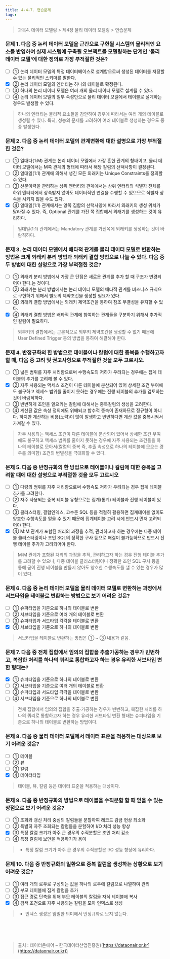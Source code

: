 ```yaml
---
title: 4-4-7. 연습문제
tags: 
---
```


> 과목4. 데이터 모델링 > 제4장 물리 데이터 모델링 > 연습문제

### 문제 1. 다음 중 논리 데이터 모델을 근간으로 구현될 시스템의 물리적인 요소를 반영하여 실제 시스템에 구축될 오브젝트를 모델링하는 단계인 '물리 데이터 모델'에 대한 정의로 가장 부적절한 것은?
  * [ ] ① 논리 데이터 모델의 특정 데이터베이스로 설계함으로써 생성된 데이터를 저장할 수 있는 물리적인 스키마를 말한다.
  * [x] ② 논리 데이터 모델의 엔터티는 하나의 테이블로 확정된다.
  * [ ] ③ 하나의 논리 데이터 모델은 여러 개의 물리 데이터 모델로 설계될 수 있다. 
  * [ ] ④ 논리 데이터 모델의 일부 속성만으로 물리 데이터 모델에서 테이블로 설계하는 경우도 발생할 수 있다.
> 하나의 엔터티는 물리적 요소들을 감안하여 경우에 따라서는 여러 개의 테이블로 생성될 수 있다. 특히, 성능의 문제를 고려하여 여러 테이블로 생성하는 경우도 종종 발생한다.

### 문제 2. 다음 중 논리 데이터 모델의 관계변환에 대한 설명으로 가장 부적절한 것은?
  * [ ] ① 일대다(1:M) 관계는 논리 데이터 모델에서 가장 흔한 관계의 형태이고, 물리 데이터 모델에서는 M쪽 관계의 형태에 따라서 해당 칼럼의 선택사항이 결정된다.
  * [ ] ② 일대일(1:1) 관계에 의해서 생긴 모든 외래키는 Unique Constraints를 정의할 수 있다. 
  * [ ] ③ 선분이력을 관리하는 상위 엔터티와 관계에서는 상위 엔터티의 식별자 전체를 하위 엔터티에서 상속받지 않아도 데이터적인 연결을 수행할 수 있으므로 식별자 상속을 시키지 않을 수도 있다.
  * [x] ④ 일대일(1:1) 관계에서는 양쪽 집합의 선택사양에 따라서 외래키의 생성 위치가 달라질 수 있다. 즉, Optional 관계를 가진 쪽 집합에서 외래기를 생성하는 것이 유리하다.
> 일대일(1:1) 관계에서는 Mandatory 관계를 가진쪽에 외래키를 생성하는 것이 바람직하다.

### 문제 3. 논리 데이터 모델에서 배타적 관계를 물리 데이터 모델로 변환하는 방법은 크게 외래키 분리 방법과 외래키 결합 방법으로 나눌 수 있다. 다음 중 두 방법에 대한 설명으로 가장 부적절한 것은?
  * [ ] ① 외래키 분리 방법에서 가장 큰 단점은 새로운 관계를 추가 할 때 구조가 변경되어야 한다.는 것이다.
  * [ ] ② 외래키는 분리 방법에서는 논리 데이터 모델의 배타적 관계를 비즈니스 규칙으로 구현하기 위해서 별도의 제약조건을 생성할 필요가 있다. 
  * [ ] ④ 외래키 결합 방법에서는 외래키 제약조건을 통하여 참조 무결성을 유지할 수 있다.
  * [x] ④ 외래키 결합 방법은 배타적 관계에 참여하는 관계들을 구분하기 위해서 추가적인 칼럼이 필요하다.
> 외부키의 결합에서는 근본적으로 외부키 제약조건을 생성할 수 없기 때문에 User Defined Trigger 등의 방법을 통하여 해결해야 한다.

### 문제 4. 반정규화의 한 방법으로 테이블이나 칼럼에 대한 중복을 수행하고자 할 때, 다음 중 고려 및 권고사항으로 부적절한 것을 모두 고르시오.
  * [ ] ① 넓은 범위를 자주 처리함으로써 수행속도의 저하가 우려되는 경우에는 집계 테이블의 추가를 고려해 볼 수 있다.
  * [x] ② 자주 사용되는 액세스 조건이 다른 테이블에 분산되어 있어 상세한 조건 부여에도 불구하고 엑세스 범위를 줄이지 못하는 경우에는 진행 테이블의 추가를 검토하는 것이 바람직하다.
  * [ ] ③ 빈번하게 조인을 일으키는 칼럼에 대해서는 중복칼럼의 생성을 고려한다.
  * [ ] ④ 계산된 값은 속성 정의에도 위배되고 함수적 종속이 존재하므로 정규형이 아니다. 하지만 계산하는 비용(노력)이 많이 발생하고 빈번하다면 계산 값을 중복시켜서 가져갈 수 있다.
> 자주 사용되는 엑세스 조건이 다른 테이블에 분산되어 있어서 상세한 조건 부여에도 불구하고 엑세스 범위를 줄이지 못하는 경우에 자주 사용되는 조건들을 하나의 테이블로 모아서(칼럼의 중복 즉, 추출 속성으로 하나의 테이블에 모으는 경우를 의미함) 조건의 변별성을 극대화할 수 있다.

### 문제 5. 다음 중 반정규화의 한 방법으로 테이블이나 칼럼에 대한 중복을 고려할 때에 대한 설명으로 부적절한 것을 모두 고르시오
  * [ ] ① 다량의 범위를 자주 처리함으로써 수행속도 저하가 우려되는 경우 집계 테이블 추가를 고려한다.
  * [ ] ② 자주 사용되는 중복 테이블 유형으로는 집계(통계) 테이블과 진행 테이블이 있다.
  * [ ] ③ 클러스터링, 결합인덱스, 고수준 SQL 등을 적절히 활용하면 집계테이블 없이도 양호한 수행속도를 얻을 수 있기 때문에 집계테이블 고려 시에 반드시 먼저 고려되어야 한다. 
  * [x] ④ M:M 관계가 포함된 처리의 과정을 추적, 관리하고자 하는 경우에는 다중 테이블 클러스터링이나 조인 SQL의 정확한 구사 등으로 해결이 불가능하므로 반드시 진행 테이블 추가가 고려되어야 한다.
> M:M 관계가 포함된 처리의 과정을 추적, 관리하고자 하는 경우 진행 테이블 추가를 고려할 수 있으나, 다중 테이블 클러스터링이나 정확한 조인 SQL 구사 등을 통해 굳이 진행 테이블을 만들지 않아도 양호한 수행속도를 낼 수 있는 경우가 많이 있다.

### 문제 6. 다음 중 논리 데이터 모델을 물리 데이터 모델로 변환하는 과정에서 서브타입을 테이블로 변환하는 방법으로 보기 어려운 것은?
  * [ ] ① 슈퍼타입을 기준으로 하나의 테이블로 변환
  * [ ] ② 서브타입을 기준으로 여러 개의 테이블로 변환
  * [ ] ③ 슈퍼타입과 서드타입 각각을 테이블로 변환 
  * [x] ④ 서브타입을 기준으로 하나의 테이블로 변환
> 서브타입을 테이블로 변환하는 방법은 ① ~ ③ 내용과 같음.

### 문제 7. 다음 중 전체 집합에서 임의의 집합을 추출가공하는 경우가 빈번하고, 복잡한 처리를 하나의 쿼리로 통합하고자 하는 경우 유리한 서브타입 변환 형태는?
  * [x] ① 슈퍼타입을 기준으로 하나의 테이블로 변환
  * [ ] ② 서브타입을 기준으로 여러 개의 테이블로 변환
  * [ ] ③ 슈퍼타입과 서드타입 각각을 테이블로 변환
  * [ ] ④ 서브타입을 기준으로 하나의 테이블로 변환
> 전체 집합에서 임의의 집합을 추출·가공하는 경우가 빈번하고, 복잡한 처리를 하나의 쿼리로 통합하고자 하는 경우 유리한 서브타입 변환 형태는 슈퍼타입을 기준으로 하나의 테이블로 변환하는 방법이다.

### 문제 8. 다음 중 물리 데이터 모델에서 데이터 표준을 적용하는 대상으로 보기 어려운 것은?
  * [ ] ① 테이블
  * [ ] ② 뷰
  * [ ] ③ 칼럼
  * [x] ④ 데이터타입
> 테이블, 뷰, 칼럼 등은 데이터 표준을 적용하는 대상이다.

### 문제 9. 다음 중 반정규화의 방법으로 테이블을 수직분할 할 때 얻을 수 있는 장점으로 보기 어려운 것은?
  * [ ] ① 조회와 갱신 처리 중심의 칼럼들을 분할하여 레코드 감금 현상 최소화
  * [ ] ② 특별히 자주 조회되는 칼럼들을 분할하여 I/O 처리 성능 항상
  * [x] ③ 특정 칼럼 크기가 아주 큰 경우의 수직분할은 조인 처리 감소
  * [ ] ④ 특정 칼럼에 보안을 적용하기가 용이
> * 특정 칼럼 크기가 아주 큰 경우의 수직분할은 I/O 성능 향상에 유리하다.

### 문제 10. 다음 중 반정규화의 일환으로 중복 칼럼을 생성하는 상황으로 보기 어려운 것은?
  * [ ] ① 여러 개의 로우로 구성되는 값을 하나의 로우에 칼럼으로 나열하여 관리
  * [ ] ② 부모 테이블에 집계 칼럼을 추가
  * [ ] ③ 접근 경로 단축을 위해 부모 테이블의 칼럼을 자식 테이블에 복사
  * [x] ④ 검색 조건으로 자주 사용되는 칼럼을 모아 인덱스로 생성
> * 인덱스 생성은 엄밀한 의미에서 반정규화로 보지 않는다.

<br><br><br>
> 출처 : 데이터온에어 – 한국데이터산업진흥원([https://dataonair.or.kr](https://dataonair.or.kr))